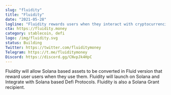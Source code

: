 ```yaml
---
slug: "fluidity"
title: "Fluidity"
date: "2021-05-28"
logline: "Fluidity rewards users when they interact with cryptocurrencies."
cta: https://fluidity.money
category: stablecoin, defi
logo: /img/fluidity.svg
status: Building
Twitter: https://twitter.com/fluiditymoney
Telegram: https://t.me/fluiditymoney
Discord: https://discord.gg/CNvpJk4HpC
---
```


Fluidity will allow Solana based assets to be converted in Fluid version that reward user users when they use them. Fluidity will launch on Solana and Integrate with Solana based Defi Protocols. Fluidity is also a Solana Grant recipient.

